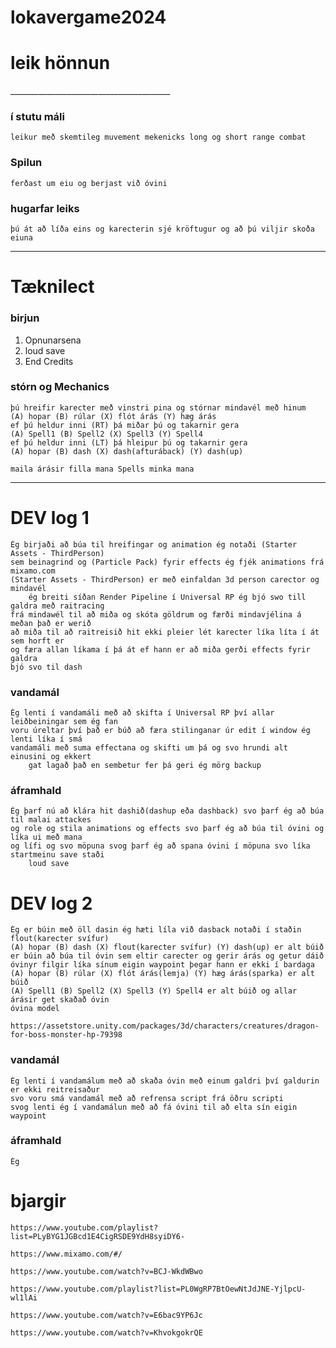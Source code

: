 # lokavergame2024

<h1>leik hönnun</h1>
________________________________________
<h3>í stutu máli</h3>

	leikur með skemtileg muvement mekenicks long og short range combat
 
<h3>Spilun</h3>

	ferðast um eiu og berjast við óvini
 
<h3>hugarfar leiks</h3>

	þú át að líða eins og karecterin sjé kröftugur og að þú viljir skoða eiuna
	



________________________________________

<h1>Tæknilect</h1>

<h3>birjun</h3>

1.	Opnunarsena
2.	loud save
3.	End Credits

<h3>stórn og  Mechanics</h3>

	þú hreifir karecter með vinstri pina og stórnar mindavél með hinum
 	(A) hopar (B) rúlar (X) flót árás (Y) hæg árás 
	ef þú heldur inni (RT) þá miðar þú og takarnir gera 
 	(A) Spell1 (B) Spell2 (X) Spell3 (Y) Spell4
  	ef þú heldur inni (LT) þá hleipur þú og takarnir gera 
 	(A) hopar (B) dash (X) dash(afturáback) (Y) dash(up)
 
  	maila árásir filla mana Spells minka mana

	
 
 	


 
________________________________________


<h1>DEV log 1</h1>
	
 
 	Ég birjaði að búa til hreifingar og animation ég notaði (Starter Assets - ThirdPerson) 
  	sem beinagrind og (Particle Pack) fyrir effects ég fjék animations frá mixamo.com
   	(Starter Assets - ThirdPerson) er með einfaldan 3d person carector og mindavél
        ég breiti síðan Render Pipeline í Universal RP ég bjó swo till galdra með raitracing
	frá mindawél til að miða og skóta göldrum og færði mindavjélina á meðan það er werið 
 	að miða til að raitreisið hit ekki pleier lét karecter líka líta í át sem horft er
  	og færa allan líkama í þá át ef hann er að miða gerði effects fyrir galdra
   	bjó svo til dash

<h3>vandamál</h3>

 	Ég lenti í vandamáli með að skifta í Universal RP því allar leiðbeiningar sem ég fan
  	voru úreltar því það er búð að færa stilinganar úr edit í window ég lenti líka í smá
   	vandamáli með suma effectana og skifti um þá og svo hrundi alt einusini og ekkert 
    	gat lagað það en sembetur fer þá geri ég mörg backup

<h3>áframhald</h3>

 	Ég þarf nú að klára hit dashið(dashup eða dashback) svo þarf ég að búa til malai attackes
  	og role og stila animations og effects svo þarf ég að búa til óvini og líka ui með mana 
   	og lífi og svo möpuna svog þarf ég að spana óvini í möpuna svo líka startmeinu save staði
        loud save
    	

<h1>DEV log 2</h1>

 	Ég er búin með öll dasin ég hæti líla við dasback notaði í staðin flout(karecter svífur)
 	(A) hopar (B) dash (X) flout(karecter svífur) (Y) dash(up) er alt búið
 	er búin að búa til óvin sem eltir carecter og gerir árás og getur dáið
   	óvinyr filgir líka sínum eigin waypoint þegar hann er ekki í bardaga
 	(A) hopar (B) rúlar (X) flót árás(lemja) (Y) hæg árás(sparka) er alt búið
 	(A) Spell1 (B) Spell2 (X) Spell3 (Y) Spell4 er alt búið og allar árásir get skaðað óvin
 	óvina model 
  
 	https://assetstore.unity.com/packages/3d/characters/creatures/dragon-for-boss-monster-hp-79398
      	

 	
   	

<h3>vandamál</h3>

 	Ég lenti í vandamálum með að skaða óvin með einum galdri því galdurin er ekki reitreisaður
  	svo voru smá vandamál með að refrensa script frá öðru scripti
   	svog lenti ég í vandamálun með að fá óvini til að elta sín eigin waypoint   

<h3>áframhald</h3>

 	Ég

<h1>bjargir</h1>

 
 	https://www.youtube.com/playlist?list=PLyBYG1JGBcd1E4CigRSDE9YdH8syiDY6-

  	https://www.mixamo.com/#/

   	https://www.youtube.com/watch?v=BCJ-WkdWBwo

   	https://www.youtube.com/playlist?list=PL0WgRP7BtOewNtJdJNE-YjlpcU-wl1lAi

   	https://www.youtube.com/watch?v=E6bac9YP6Jc
  
   	https://www.youtube.com/watch?v=KhvokgokrQE
  


